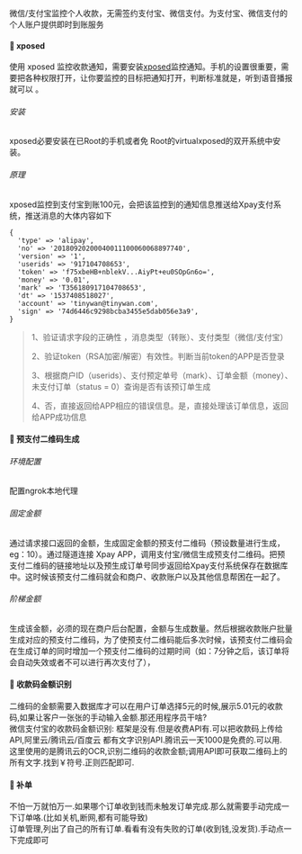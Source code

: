 微信/支付宝监控个人收款，无需签约支付宝、微信支付。为支付宝、微信支付的个人账户提供即时到账服务  

#### :speech_balloon: xposed   

使用 xposed 监控收款通知，需要安装[xposed](http://repo.xposed.info/)监控通知。手机的设置很重要，需要把各种权限打开，让你要监控的目标把通知打开，判断标准就是，听到语音播报就可以 。  
###### 安装  
 xposed必要安装在已Root的手机或者免 Root的virtualxposed的双开系统中安装。  
###### 原理  

xposed监控到支付宝到账100元，会把该监控到的通知信息推送给Xpay支付系统，推送消息的大体内容如下

```
{
  'type' => 'alipay',
  'no' => '20180920200040011100060068897740',
  'version' => '1',
  'userids' => '917104708653',
  'token' => 'f75xbeHB+nblekV...AiyPt+eu0SOpGn6o=',
  'money' => '0.01',
  'mark' => 'T356180917104708653',
  'dt' => '1537408518027',
  'account' => 'tinywan@tinywan.com',
  'sign' => '74d6446c9298bcba3455e5dab056e3a9',
}
```
> 1、验证请求字段的正确性 ，消息类型（转账）、支付类型（微信/支付宝）
>
> 2、验证token（RSA加密/解密）有效性。判断当前token的APP是否登录
>
> 3、根据商户ID（userids）、支付预定单号（mark）、订单金额（money）、未支付订单（status = 0）查询是否有该预订单生成 
>
> 4、否，直接返回给APP相应的错误信息。是，直接处理该订单信息，返回给APP成功信息  

#### :speech_balloon: 预支付二维码生成   

###### 环境配置  

配置ngrok本地代理  

###### 固定金额  

通过请求接口返回的金额，生成固定金额的预支付二维码（预设数量进行生成，eg：10）。通过隧道连接 Xpay APP，调用支付宝/微信生成预支付二维码。把预支付二维码的链接地址以及预生成订单号同步返回给Xpay支付系统保存在数据库中。这时候该预支付二维码就会和商户、收款账户以及其他信息帮困在一起了。  

###### 阶梯金额   

生成该金额，必须的现在商户后台配置，金额与生成数量。然后根据收款账户批量生成对应的预支付二维码，为了使预支付二维码能后多次时候，该预支付二维码会在生成订单的同时增加一个预支付二维码的过期时间（如：7分钟之后，该订单将会自动失效或者不可以进行再次支付了），  

#### :speech_balloon: 收款码金额识别  

二维码的金额需要入数据库才可以在用户订单选择5元的时候,展示5.01元的收款码,如果让客户一张张的手动输入金额.那还用程序员干啥?  
微信支付宝的收款码金额识别:
框架是没有.但是收费API有.可以把收款码上传给API,阿里云/腾讯云/百度云 都有文字识别API.腾讯云一天1000是免费的.可以用.  
这里使用的是腾讯云的OCR,识别二维码的收款金额;调用API即可获取二维码上的所有文字.找到￥符号.正则匹配即可.

#### :speech_balloon: 补单  

不怕一万就怕万一.如果哪个订单收到钱而未触发订单完成.那么就需要手动完成一下订单咯.(比如关机,断网,都有可能导致)  
订单管理,列出了自己的所有订单.看看有没有失败的订单(收到钱,没发货).手动点一下完成即可  
